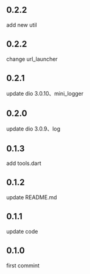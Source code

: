 ## 0.2.2
add new util

## 0.2.2
change url_launcher

## 0.2.1
update dio 3.0.10、mini_logger


## 0.2.0
update dio 3.0.9、log

## 0.1.3
add tools.dart

## 0.1.2
update README.md

## 0.1.1
update code

## 0.1.0
first commint

